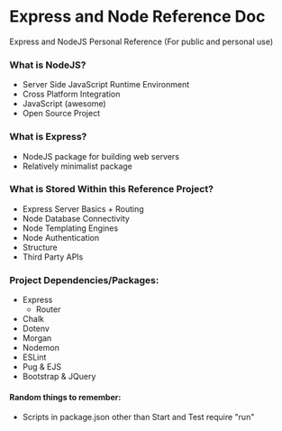 # Express and Node Reference Doc
Express and NodeJS Personal Reference (For public and personal use)

### What is NodeJS?
- Server Side JavaScript Runtime Environment  
- Cross Platform Integration
- JavaScript (awesome)
- Open Source Project

### What is Express?
- NodeJS package for building web servers 
- Relatively minimalist package

### What is Stored Within this Reference Project?
- Express Server Basics + Routing
- Node Database Connectivity
- Node Templating Engines
- Node Authentication
- Structure
- Third Party APIs 

### Project Dependencies/Packages:
- Express
    -   Router
- Chalk
- Dotenv
- Morgan
- Nodemon
- ESLint
- Pug & EJS
- Bootstrap & JQuery

#### Random things to remember:
- Scripts in package.json other than Start and Test require "run"

